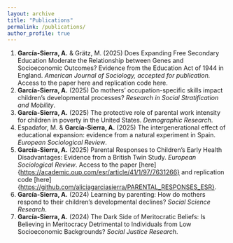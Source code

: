 ```yaml
---
layout: archive
title: "Publications"
permalink: /publications/
author_profile: true
---
```


1. **García-Sierra, A.** & Grätz, M. (2025) Does Expanding Free Secondary Education Moderate the Relationship between Genes and Socioeconomic Outcomes? Evidence from the Education Act of 1944 in England. _American Journal of Sociology, accepted for publication._ Access to the paper here and replication code here. 
2. **García-Sierra, A.** (2025) Do mothers’ occupation-specific skills impact children’s developmental processes? _Research in Social Stratification and Mobility_.
3. **García-Sierra, A.** (2025) The protective role of parental work intensity for children in poverty in the United States. _Demographic Research_.
4. Espadafor, M. & **García-Sierra, A.** (2025) The intergenerational effect of educational expansion: evidence from a natural experiment in Spain. _European Sociological Review_.
5. **García-Sierra, A.** (2025) Parental Responses to Children’s Early Health Disadvantages: Evidence from a British Twin Study. _European Sociological Review_. Access to the paper [here]{https://academic.oup.com/esr/article/41/1/97/7631266} and replication code [here]{https://github.com/aliciagarciasierra/PARENTAL_RESPONSES_ESR}.
6. **García-Sierra, A.** (2024) Learning by parenting: How do mothers respond to their children’s developmental declines? _Social Science Research_.
7. **García-Sierra, A.** (2024) The Dark Side of Meritocratic Beliefs: Is Believing in Meritocracy Detrimental to Individuals from Low Socioeconomic Backgrounds? _Social Justice Research_. 
